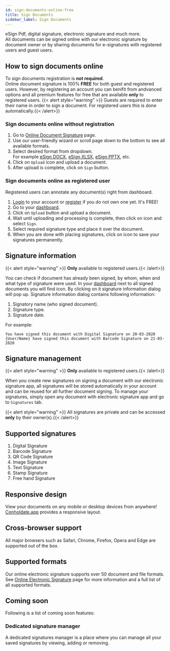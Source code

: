 ```yaml
---
id: sign-documents-online-free
title: Sign Documents
sidebar_label: Sign Documents
---
```


eSign Pdf, digital signature, electronic signature and much more.  
All documents can be signed online with our electronic signature by document owner or by sharing documents for e-signatures with registered users and guest users.  

## How to sign documents online
To sign documents registration is **not required**.  
Online document signature is 100% **FREE** for both guest and registered users. However, by registering an account you can benifit from andvanced options and all premium features for free that are available **only** to registered users.
{{< alert style="warning" >}}  Guests are required to enter their name in order to sign a document. For registered users this is done automatically.{{< /alert>}}

### Sign documents online without registration
1. Go to [Online Document Signature](https://products.conholdate.app/signature) page.
1. Use our user-friendly wizard or scroll page down to the bottom to see all available formats.
1. Select desired format from dropdown.  
For example [eSign DOCX](https://products.conholdate.app/signature/docx), [eSign XLSX](https://products.conholdate.app/signature/xlsx), [eSign PPTX](https://products.conholdate.app/signature/pptx), etc.
1. Click on `Upload` icon and upload a document.
1. After upload is complete, click on `Sign` button.

### Sign documents online as registered user
Registered users can annotate any document(s) right from dashboard.
1. [Login](https://conholdate.app/signin) to your account or [register](https://conholdate.app/signin) if you do not own one yet. It's FREE!
1. Go to your [dashboard](https://dashboard.conholdate.app).
1. Click on `Upload` button and upload a document.
1. Wait until uploading and processing is complete, then click on <i class="fas fa-ellipsis-v"></i> icon and select `Sign`.
1. Select required signature type and place it over the document.
1. When you are done with placing signatures, click on <i class="fas fa-save"></i> icon to save your signatures permanently.

## Signature information
{{< alert style="warning" >}}  **Only** available to registered users.{{< /alert>}}

You can check if document has already been signed, by whom, when and what type of signature were used.
In your [dashboard](https://dashboard.conholdate.app) next to all signed documents you will find <i class="fas fa-fingerprint"></i> icon. By clicking on it signature information dialog will pop up.
Signature information dialog contains following information:
1. Signatory name (who signed document).
1. Signature type.
1. Signature date.

For example:
```text
You have signed this document with Digital Signature on 20-03-2020
{User/Name} have signed this document with Barcode Signature on 21-03-2020
```

## Signature management
{{< alert style="warning" >}}  **Only** available to registered users.{{< /alert>}}

When you create new signatures on signing a document with our electronic signature app, all signatures will be stored automatically in your account and can be reused for all further document signing.
To manage your signatures, simply open any document with electronic signature app and go to `Signatures` tab.

{{< alert style="warning" >}}  All signatures are private and can be accessed **only** by their owner(s).{{< /alert>}}

## Supported signatures
1. Digital Signature
1. Barcode Signature
1. QR Code Signature
1. Image Signature
1. Text Signature
1. Stamp Signature
1. Free hand Signature

## Responsive design
View your documents on any mobile or desktop devices from anywhere! [Conholdate.app](https://conholdte.app) provides a responsive layout.

## Cross-browser support
All major browsers such as Safari, Chrome, Firefox, Opera and Edge are supported out of the box.

## Supported formats
Our online electronic signature supports over 50 document and file formats.
See [Online Electronic Signature](https://products.conholdate.app/signature) page for more information and a full list of all supported formats.

## Coming soon
Following is a list of coming soon features:

### Dedicated signature manager
A dedicated signatures manager is a place where you can manage all your saved signatures by viewing, adding or removing.